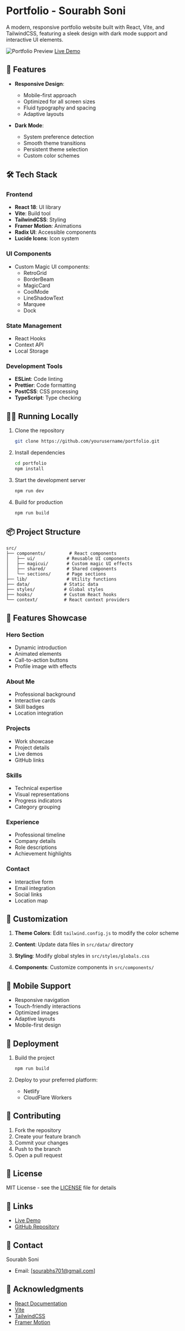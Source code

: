 # Portfolio - Sourabh Soni

A modern, responsive portfolio website built with React, Vite, and TailwindCSS, featuring a sleek design with dark mode support and interactive UI elements.

![Portfolio Preview](public/preview.jpeg)
[Live Demo](https://show.makethumb.com)

## 🚀 Features

- **Responsive Design**:

  - Mobile-first approach
  - Optimized for all screen sizes
  - Fluid typography and spacing
  - Adaptive layouts

- **Dark Mode**:

  - System preference detection
  - Smooth theme transitions
  - Persistent theme selection
  - Custom color schemes

## 🛠️ Tech Stack

### Frontend

- **React 18**: UI library
- **Vite**: Build tool
- **TailwindCSS**: Styling
- **Framer Motion**: Animations
- **Radix UI**: Accessible components
- **Lucide Icons**: Icon system

### UI Components

- Custom Magic UI components:
  - RetroGrid
  - BorderBeam
  - MagicCard
  - CoolMode
  - LineShadowText
  - Marquee
  - Dock

### State Management

- React Hooks
- Context API
- Local Storage

### Development Tools

- **ESLint**: Code linting
- **Prettier**: Code formatting
- **PostCSS**: CSS processing
- **TypeScript**: Type checking

## 🏃‍♂️ Running Locally

1. Clone the repository

   ```bash
   git clone https://github.com/yourusername/portfolio.git
   ```

2. Install dependencies

   ```bash
   cd portfolio
   npm install
   ```


4. Start the development server

   ```bash
   npm run dev
   ```

5. Build for production
   ```bash
   npm run build
   ```

## 📦 Project Structure

```
src/
├── components/         # React components
│   ├── ui/            # Reusable UI components
│   ├── magicui/       # Custom magic UI effects
│   ├── shared/        # Shared components
│   └── sections/      # Page sections
├── lib/               # Utility functions
├── data/             # Static data
├── styles/           # Global styles
├── hooks/            # Custom React hooks
└── context/          # React context providers
```

## 🎨 Features Showcase

### Hero Section

- Dynamic introduction
- Animated elements
- Call-to-action buttons
- Profile image with effects

### About Me

- Professional background
- Interactive cards
- Skill badges
- Location integration

### Projects

- Work showcase
- Project details
- Live demos
- GitHub links

### Skills

- Technical expertise
- Visual representations
- Progress indicators
- Category grouping

### Experience

- Professional timeline
- Company details
- Role descriptions
- Achievement highlights

### Contact

- Interactive form
- Email integration
- Social links
- Location map

## 🔧 Customization

1. **Theme Colors**:
   Edit `tailwind.config.js` to modify the color scheme

2. **Content**:
   Update data files in `src/data/` directory

3. **Styling**:
   Modify global styles in `src/styles/globals.css`

4. **Components**:
   Customize components in `src/components/`

## 📱 Mobile Support

- Responsive navigation
- Touch-friendly interactions
- Optimized images
- Adaptive layouts
- Mobile-first design

## 🚀 Deployment

1. Build the project

   ```bash
   npm run build
   ```

2. Deploy to your preferred platform:
   - Netlify
   - CloudFlare Workers

## 🤝 Contributing

1. Fork the repository
2. Create your feature branch
3. Commit your changes
4. Push to the branch
5. Open a pull request

## 📝 License

MIT License - see the [LICENSE](LICENSE) file for details

## 🔗 Links

- [Live Demo](https://show.makethumb.com)
- [GitHub Repository](https://github.com/sourabhs701/show)

## 👤 Contact

Sourabh Soni

- Email: [sourabhs701@gmail.com]

## 🙏 Acknowledgments

- [React Documentation](https://reactjs.org/)
- [Vite](https://vitejs.dev/)
- [TailwindCSS](https://tailwindcss.com/)
- [Framer Motion](https://www.framer.com/motion/)
